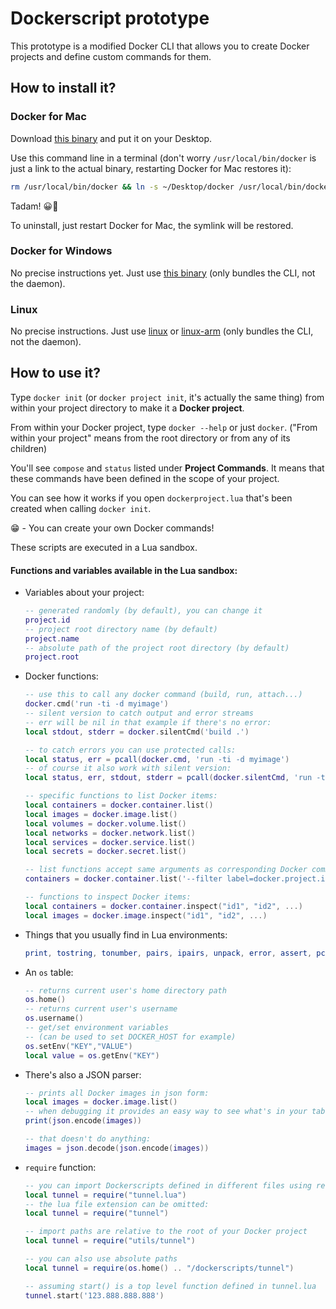 # Dockerscript prototype

This prototype is a modified Docker CLI that allows you to create Docker projects and define custom commands for them.

## How to install it?

### Docker for Mac

Download [this binary](https://github.com/docker/cli-init-cmd/raw/master/docker-init/binaries/mac/docker.zip) and put it on your Desktop.

Use this command line in a terminal (don't worry `/usr/local/bin/docker` is just a link to the actual binary, restarting Docker for Mac restores it):

```bash
rm /usr/local/bin/docker && ln -s ~/Desktop/docker /usr/local/bin/docker
```

Tadam! 😀🎉

To uninstall, just restart Docker for Mac, the symlink will be restored.

### Docker for Windows

No precise instructions yet. Just use [this binary](https://github.com/docker/cli-init-cmd/raw/master/docker-init/binaries/windows/docker.zip) (only bundles the CLI, not the daemon).

### Linux

No precise instructions. Just use [linux](https://github.com/docker/cli-init-cmd/raw/master/docker-init/binaries/linux/docker.zip) or [linux-arm](https://github.com/docker/cli-init-cmd/raw/master/docker-init/binaries/linux-arm/docker.zip) (only bundles the CLI, not the daemon).


## How to use it?

Type `docker init` (or `docker project init`, it's actually the same thing) from within your project directory to make it a **Docker project**. 

From within your Docker project, type `docker --help` or just `docker`. ("From within your project" means from the root directory or from any of its children)

You'll see `compose` and `status` listed under **Project Commands**. It means that these commands have been defined in the scope of your project.

You can see how it works if you open `dockerproject.lua` that's been created when calling `docker init`. 

😁 - You can create your own Docker commands!

These scripts are executed in a Lua sandbox. 

#### Functions and variables available in the Lua sandbox:

- Variables about your project:

	```lua
	-- generated randomly (by default), you can change it
	project.id
	-- project root directory name (by default)
	project.name
	-- absolute path of the project root directory (by default)
	project.root
	```

- Docker functions:

	```lua
	-- use this to call any docker command (build, run, attach...)
	docker.cmd('run -ti -d myimage')
	-- silent version to catch output and error streams
	-- err will be nil in that example if there's no error:
	local stdout, stderr = docker.silentCmd('build .')

	-- to catch errors you can use protected calls:
	local status, err = pcall(docker.cmd, 'run -ti -d myimage')
	-- of course it also work with silent version:
	local status, err, stdout, stderr = pcall(docker.silentCmd, 'run -ti -d myimage')

	-- specific functions to list Docker items:
	local containers = docker.container.list()
	local images = docker.image.list()
	local volumes = docker.volume.list()
	local networks = docker.network.list()
	local services = docker.service.list()
	local secrets = docker.secret.list()

	-- list functions accept same arguments as corresponding Docker commands:
	containers = docker.container.list('--filter label=docker.project.id=' .. project.id)
	
	-- functions to inspect Docker items:
	local containers = docker.container.inspect("id1", "id2", ...)
	local images = docker.image.inspect("id1", "id2", ...)
	```

- Things that you usually find in Lua environments:

	```lua
	print, tostring, tonumber, pairs, ipairs, unpack, error, assert, pcall, string, table
	```	
	
- An `os` table:

	```lua
	-- returns current user's home directory path
	os.home()
	-- returns current user's username
	os.username()
	-- get/set environment variables
	-- (can be used to set DOCKER_HOST for example)
	os.setEnv("KEY","VALUE")
	local value = os.getEnv("KEY")
	```

- There's also a JSON parser:

	```lua
	-- prints all Docker images in json form:
	local images = docker.image.list()
	-- when debugging it provides an easy way to see what's in your tables
	print(json.encode(images))

	-- that doesn't do anything:
	images = json.decode(json.encode(images))
	```
	
- `require` function:

	```lua
	-- you can import Dockerscripts defined in different files using require()
	local tunnel = require("tunnel.lua")
	-- the lua file extension can be omitted:
	local tunnel = require("tunnel")
	
	-- import paths are relative to the root of your Docker project
	local tunnel = require("utils/tunnel")
	
	-- you can also use absolute paths
	local tunnel = require(os.home() .. "/dockerscripts/tunnel")
	
	-- assuming start() is a top level function defined in tunnel.lua
	tunnel.start('123.888.888.888')
	```

